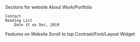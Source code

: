 Sections for website
    About
    Work/Portfolio
        
    Contact
    Reading List
        Date it ex Dec, 2019

Features on Website
    Scroll to top
    Contrast/Font/Layout Widget


